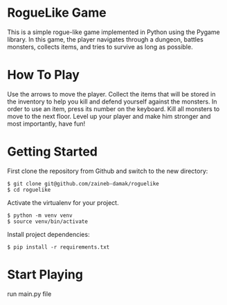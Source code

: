 # RogueLike Game

This is a simple rogue-like game implemented in Python using the Pygame library. In this game, the player navigates through a dungeon, battles monsters, collects items, and tries to survive as long as possible.

# How To Play

Use the arrows to move the player. Collect the items that will be stored in the inventory to help you kill and defend yourself against the monsters. In order to use an item, press its number on the keyboard. Kill all monsters to move to the next floor. 
Level up your player and make him stronger and most importantly, have fun!


# Getting Started

First clone the repository from Github and switch to the new directory:

    $ git clone git@github.com/zaineb-damak/roguelike
    $ cd roguelike
    
Activate the virtualenv for your project.

    $ python -m venv venv
    $ source venv/bin/activate
    
Install project dependencies:

    $ pip install -r requirements.txt
    
# Start Playing

run main.py file
